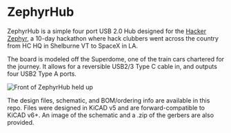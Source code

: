 # ZephyrHub

ZephyrHub is a simple four port USB 2.0 Hub designed for the [Hacker Zephyr](https://zephyr.hackclub.com), a 10-day hackathon where hack clubbers went across the country from HC HQ in Shelburne VT to SpaceX in LA.

The board is modeled off the Superdome, one of the train cars chartered for the journey. It allows for a reversible USB2/3 Type C cable in, and outputs four USB2 Type A ports. 

![Front of ZephyrHub held up](https://cloud-b1hdr694g-hack-club-bot.vercel.app/0image_from_ios.jpg)

The design files, schematic, and BOM/ordering info are available in this repo. Files were designed in KiCAD v5 and are forward-compatible to KiCAD v6+. An image of the schematic and a .zip of the gerbers are also provided.
